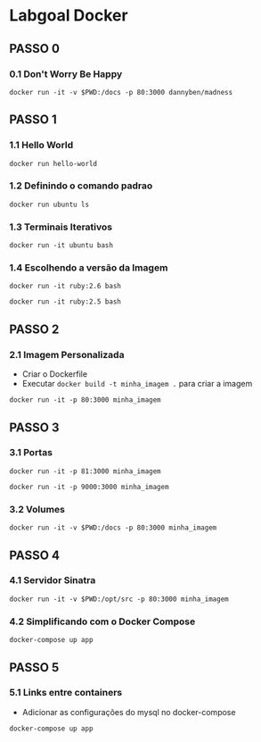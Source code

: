 # Labgoal Docker

## PASSO 0

### 0.1 Don't Worry Be Happy
`docker run -it -v $PWD:/docs -p 80:3000 dannyben/madness`

## PASSO 1

### 1.1 Hello World
`docker run hello-world`

### 1.2 Definindo o comando padrao
`docker run ubuntu ls`

### 1.3 Terminais Iterativos
`docker run -it ubuntu bash`

### 1.4 Escolhendo a versão da Imagem
`docker run -it ruby:2.6 bash`

`docker run -it ruby:2.5 bash`

## PASSO 2

### 2.1 Imagem Personalizada

* Criar o Dockerfile
* Executar `docker build -t minha_imagem .` para criar a imagem

`docker run -it -p 80:3000 minha_imagem`

## PASSO 3

### 3.1 Portas
`docker run -it -p 81:3000 minha_imagem`

`docker run -it -p 9000:3000 minha_imagem`

### 3.2 Volumes
`docker run -it -v $PWD:/docs -p 80:3000 minha_imagem`

## PASSO 4

### 4.1 Servidor Sinatra
`docker run -it -v $PWD:/opt/src -p 80:3000 minha_imagem`

### 4.2 Simplificando com o Docker Compose
`docker-compose up app`

## PASSO 5

### 5.1 Links entre containers
* Adicionar as configurações do mysql no docker-compose

`docker-compose up app`
